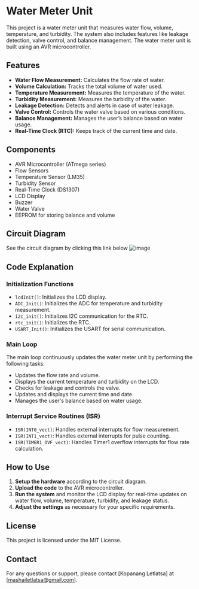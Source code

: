 # Water Meter Unit

This project is a water meter unit that measures water flow, volume, temperature, and turbidity. The system also includes features like leakage detection, valve control, and balance management. The water meter unit is built using an AVR microcontroller.

## Features

- **Water Flow Measurement:** Calculates the flow rate of water.
- **Volume Calculation:** Tracks the total volume of water used.
- **Temperature Measurement:** Measures the temperature of the water.
- **Turbidity Measurement:** Measures the turbidity of the water.
- **Leakage Detection:** Detects and alerts in case of water leakage.
- **Valve Control:** Controls the water valve based on various conditions.
- **Balance Management:** Manages the user’s balance based on water usage.
- **Real-Time Clock (RTC):** Keeps track of the current time and date.

## Components

- AVR Microcontroller (ATmega series)
- Flow Sensors 
- Temperature Sensor (LM35)
- Turbidity Sensor
- Real-Time Clock (DS1307)
- LCD Display
- Buzzer
- Water Valve
- EEPROM for storing balance and volume

## Circuit Diagram
See the circuit diagram by clicking this link below
![image](https://github.com/mashai-letlatsa/Water-Meter-Unit/assets/161247807/10aa16b8-dfe6-402b-9fb2-a236273ef36e)

## Code Explanation

### Initialization Functions

- `lcdInit()`: Initializes the LCD display.
- `ADC_Init()`: Initializes the ADC for temperature and turbidity measurement.
- `i2c_init()`: Initializes I2C communication for the RTC.
- `rtc_init()`: Initializes the RTC.
- `USART_Init()`: Initializes the USART for serial communication.

### Main Loop

The main loop continuously updates the water meter unit by performing the following tasks:

- Updates the flow rate and volume.
- Displays the current temperature and turbidity on the LCD.
- Checks for leakage and controls the valve.
- Updates and displays the current time and date.
- Manages the user's balance based on water usage.

### Interrupt Service Routines (ISR)

- `ISR(INT0_vect)`: Handles external interrupts for flow measurement.
- `ISR(INT1_vect)`: Handles external interrupts for pulse counting.
- `ISR(TIMER1_OVF_vect)`: Handles Timer1 overflow interrupts for flow rate calculation.

## How to Use

1. **Setup the hardware** according to the circuit diagram.
2. **Upload the code** to the AVR microcontroller.
3. **Run the system** and monitor the LCD display for real-time updates on water flow, volume, temperature, turbidity, and leakage status.
4. **Adjust the settings** as necessary for your specific requirements.

## License
This project is licensed under the MIT License.

## Contact

For any questions or support, please contact [Kopanang Letlatsa] at [mashailetlatsa@gmail.com].


